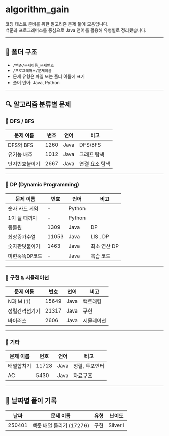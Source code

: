 # algorithm_gain

코딩 테스트 준비를 위한 알고리즘 문제 풀이 모음입니다.  
백준과 프로그래머스를 중심으로 Java 언어를 활용해 유형별로 정리했습니다.

---

## 📁 폴더 구조

- `/백준/문제이름_문제번호`
- `/프로그래머스/문제이름`
- 문제 유형은 파일 또는 폴더 이름에 표기
- 풀이 언어: Java, Python

---

## 🔍 알고리즘 분류별 문제

### 📌 DFS / BFS
| 문제 이름        | 번호   | 언어  | 비고        |
|------------------|--------|-------|-------------|
| DFS와 BFS        | 1260   | Java  | DFS/BFS |
| 유기농 배추      | 1012   | Java  | 그래프 탐색  |
| 단지번호붙이기   | 2667   | Java  | 연결 요소 탐색 |

---

### 📌 DP (Dynamic Programming)
| 문제 이름        | 번호   | 언어  | 비고       |
|------------------|--------|-------|----------|
| 숫자 카드 게임   | -      | Python|          |
| 1이 될 때까지    | -      | Python|          |
| 동물원           | 1309   | Java  | DP       |
| 최장증가수열     | 11053  | Java  | LIS , DP |
| 숫자판덧붙이기   | 1463   | Java  | 최소 연산 DP |
| 미련뚝뚝DP코드   | -      | Java  | 복습 코드    |

---

### 📌 구현 & 시뮬레이션
| 문제 이름      | 번호   | 언어  | 비고         |
|----------------|--------|-------|--------------|
| N과 M (1)      | 15649  | Java  | 백트래킹     |
| 정렬간격넘기기 | 21317  | Java  | 구현         |
| 바이러스       | 2606   | Java  | 시뮬레이션   |

---

### 📌 기타
| 문제 이름      | 번호   | 언어  | 비고         |
|----------------|--------|-------|--------------|
| 배열합치기     | 11728  | Java  | 정렬, 투포인터 |
| AC             | 5430   | Java  | 자료구조      |

---

## 📅 날짜별 풀이 기록

| 날짜    | 문제 이름 | 유형 | 난이도 |
|---------|-----------|------|--------|
| 250401 |  백준 배열 돌리기 (17276) | 구현 | Silver I |

